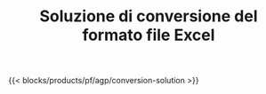 ﻿---
title: Soluzione di conversione del formato file Excel 
weight: 7730
url: /it/conversion
description: Converti file Excel in PDF, DOCX, PPTX, XLS, XLSX, XLSM, XLSB, ODS, CSV, TSV, HTML, JPG, BMP, PNG, SVG, TIFF, XPS, MHTML e Markdown.
---
{{< blocks/products/pf/agp/conversion-solution >}} 